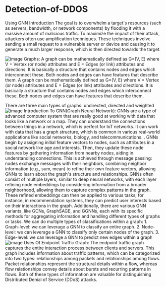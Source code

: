 # Detection-of-DDOS
Using GNN
Introduction
The goal is to overwhelm a target's resources (such as servers, bandwidth, or network components) by flooding it with a massive amount of malicious traffic. To maximize the impact of their attack, attackers often use amplification techniques. These techniques involve sending a small request to a vulnerable server or device and causing it to generate a much larger response, which is then directed towards the target.

![image](https://github.com/KPchandra18/Detection-of-DDOS/assets/93926748/5af90453-29be-4916-9aa8-c8d54d76d5e7)
Graphs:
A graph can be mathematically defined as G=(V, E) where V = Vertex (or node) attributes and E = Edges (or link) attributes and directions. It is basically a structure that contains nodes and edges which interconnect these. Both nodes and edges can have features that describe them.
A graph can be mathematically defined as G=(V, E) where V = Vertex (or node) attributes and E = Edges (or link) attributes and directions. It is basically a structure that contains nodes and edges which interconnect these. Both nodes and edges can have features that describe them.


There are three main types of graphs: undirected, directed and weighted
![image](https://github.com/KPchandra18/Detection-of-DDOS/assets/93926748/6975054a-967b-40af-8c8f-3c75f014b815)
Introduction To GNN(Graph Neural Network):
GNNs are a type of advanced computer system that are really good at working with data that looks like a network or a map. They can understand the connections between things in a network, which is perfect for IoT networks.
It can work with data that has a graph structure, which is common in various real-world applications like social networks, biology, and telecommunications. .
GNNs begin by assigning initial feature vectors to nodes, such as attributes in a social network like age and interests. Then, they update these node features by gathering information from nearby nodes, aiding in understanding connections. This is achieved through message passing: nodes exchange messages with their neighbors, combining neighbor information (e.g., sum, mean) to refine their own feature vectors, allowing GNNs to learn about the graph's structure and relationships.
GNNs often consist of multiple layers, similar to deep neural networks, with each layer refining node embeddings by considering information from a broader neighborhood, allowing them to capture complex patterns in the graph. These refined embeddings can then be applied to various tasks; for instance, in recommendation systems, they can predict user interests based on their interactions in the graph. Additionally, there are various GNN variants, like GCNs, GraphSAGE, and GGNNs, each with its specific methods for aggregating information and handling different types of graphs or tasks.
We can do multiple types of classifications within a graph: 
             1. Graph-level: we can leverage a GNN to classify an entire graph. 
             2. Node-level: we can leverage a GNN to classify only certain nodes of the graph. 
             3. Edge-level: we can leverage a GNN to predict new edges within a graph
![image](https://github.com/KPchandra18/Detection-of-DDOS/assets/93926748/0cb1906f-c2d0-4a90-9e6a-fae00e803456)
Uses Of Endpoint Traffic Graph: The endpoint traffic graph captures the entire interaction process between clients and servers. This graph includes information about traffic patterns, which can be categorized into two types: relationships among packets and relationships among flows. Packet relationships represent the structural details within a flow, whereas flow relationships convey details about bursts and recurring patterns in flows. Both of these types of information are valuable for distinguishing Distributed Denial of Service (DDoS) attacks.



